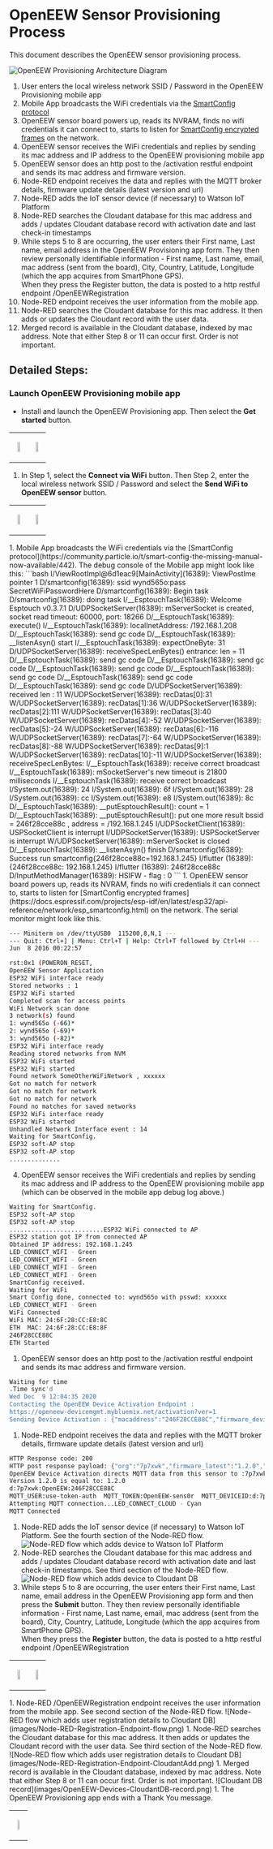 # OpenEEW Sensor Provisioning Process

This document describes the OpenEEW sensor provisioning process.

![OpenEEW Provisioning Architecture Diagram](architecture/OpenEEW-Provisioning-Diagram.png)

1. User enters the local wireless network SSID / Password in the OpenEEW Provisioning mobile app
1. Mobile App broadcasts the WiFi credentials via the
[SmartConfig protocol](https://community.particle.io/t/smart-config-the-missing-manual-now-available/442)
1. OpenEEW sensor board powers up, reads its NVRAM, finds no wifi credentials
it can connect to, starts to listen for
[SmartConfig encrypted frames](https://docs.espressif.com/projects/esp-idf/en/latest/esp32/api-reference/network/esp_smartconfig.html) on the network.
1. OpenEEW sensor receives the WiFi credentials and replies by sending its mac address and IP address to the OpenEEW provisioning mobile app
1. OpenEEW sensor does an http post to the /activation restful endpoint and sends its mac address and firmware version.
1. Node-RED endpoint receives the data and replies with the MQTT broker details, firmware update details (latest version and url)
1. Node-RED adds the IoT sensor device (if necessary) to Watson IoT Platform
1. Node-RED searches the Cloudant database for this mac address and adds / updates Cloudant database record with activation date and last check-in timestamps
1. While steps 5 to 8 are occurring, the user enters their First name, Last name, email address in the OpenEEW Provisioning app form.
They then review personally identifiable information - First name, Last name, email, mac address (sent from the board),
City, Country, Latitude, Longitude (which the app acquires from SmartPhone GPS).  
When they press the Register button, the data is posted to a http restful endpoint /OpenEEWRegistration
1. Node-RED endpoint receives the user information from the mobile app.
1. Node-RED searches the Cloudant database for this mac address. It then adds or updates the Cloudant record with the user data.
1. Merged record is available in the Cloudant database, indexed by mac address.  Note that either Step 8 or 11 can occur first. Order is not important.

## Detailed Steps:

### Launch OpenEEW Provisioning mobile app

- Install and launch the OpenEEW Provisioning app. Then select the **Get started** button.
<table><tr><td>
<p align="center">
<img width="50%" height="50%" src="./images/Android-Launch-OpenEEW-Provisioning-App.png">
</p>
</td><td>
<p align="center">
<img width="50%" height="50%" src="./images/OpenEEW-Provisioning-App-Get-Started.png">
</p>
</td></tr></table>

1. In Step 1, select the **Connect via WiFi** button. Then Step 2, enter the local wireless network SSID / Password and select the **Send WiFi to OpenEEW sensor** button.
<table><tr><td>
<p align="center">
<img width="50%" height="50%" src="./images/OpenEEW-Provisioning-App-Connect2WiFi.png">
</p>
</td><td>
<p align="center">
<img width="50%" height="50%" src="./images/OpenEEW-Provisioning-App-EnterWiFiCreds.png">
</p>
</td></tr></table>
1. Mobile App broadcasts the WiFi credentials via the
[SmartConfig protocol](https://community.particle.io/t/smart-config-the-missing-manual-now-available/442). The debug console of the Mobile app might look like this:
```bash
I/ViewRootImpl@6d1eac9[MainActivity](16389): ViewPostIme pointer 1
D/smartconfig(16389): ssid wynd565o:pass SecretWiFiPasswordHere
D/smartconfig(16389): Begin task
D/smartconfig(16389): doing task
I/__EsptouchTask(16389): Welcome Esptouch v0.3.7.1
D/UDPSocketServer(16389): mServerSocket is created, socket read timeout: 60000, port: 18266
D/__EsptouchTask(16389): execute()
I/__EsptouchTask(16389): localInetAddress: /192.168.1.208
D/__EsptouchTask(16389): send gc code
D/__EsptouchTask(16389): __listenAsyn() start
I/__EsptouchTask(16389): expectOneByte: 31
D/UDPSocketServer(16389): receiveSpecLenBytes() entrance: len = 11
D/__EsptouchTask(16389): send gc code
D/__EsptouchTask(16389): send gc code
D/__EsptouchTask(16389): send gc code
D/__EsptouchTask(16389): send gc code
D/__EsptouchTask(16389): send gc code
D/__EsptouchTask(16389): send gc code
D/UDPSocketServer(16389): received len : 11
W/UDPSocketServer(16389): recDatas[0]:31
W/UDPSocketServer(16389): recDatas[1]:36
W/UDPSocketServer(16389): recDatas[2]:111
W/UDPSocketServer(16389): recDatas[3]:40
W/UDPSocketServer(16389): recDatas[4]:-52
W/UDPSocketServer(16389): recDatas[5]:-24
W/UDPSocketServer(16389): recDatas[6]:-116
W/UDPSocketServer(16389): recDatas[7]:-64
W/UDPSocketServer(16389): recDatas[8]:-88
W/UDPSocketServer(16389): recDatas[9]:1
W/UDPSocketServer(16389): recDatas[10]:-11
W/UDPSocketServer(16389): receiveSpecLenBytes:
I/__EsptouchTask(16389): receive correct broadcast
I/__EsptouchTask(16389): mSocketServer's new timeout is 21800 milliseconds
I/__EsptouchTask(16389): receive correct broadcast
I/System.out(16389): 24
I/System.out(16389): 6f
I/System.out(16389): 28
I/System.out(16389): cc
I/System.out(16389): e8
I/System.out(16389): 8c
D/__EsptouchTask(16389): __putEsptouchResult(): count = 1
D/__EsptouchTask(16389): __putEsptouchResult(): put one more result bssid = 246f28cce88c , address = /192.168.1.245
I/UDPSocketClient(16389): USPSocketClient is interrupt
I/UDPSocketServer(16389): USPSocketServer is interrupt
W/UDPSocketServer(16389): mServerSocket is closed
D/__EsptouchTask(16389): __listenAsyn() finish
D/smartconfig(16389): Success run smartconfig{246f28cce88c=192.168.1.245}
I/flutter (16389): {246f28cce88c: 192.168.1.245}
I/flutter (16389): 246f28cce88c
D/InputMethodManager(16389): HSIFW - flag : 0
```
1. OpenEEW sensor board powers up, reads its NVRAM, finds no wifi credentials it can connect to, starts to listen for [SmartConfig encrypted frames](https://docs.espressif.com/projects/esp-idf/en/latest/esp32/api-reference/network/esp_smartconfig.html) on the network. The serial monitor might look like this.

```bash
--- Miniterm on /dev/ttyUSB0  115200,8,N,1 ---
--- Quit: Ctrl+] | Menu: Ctrl+T | Help: Ctrl+T followed by Ctrl+H ---
Jun  8 2016 00:22:57

rst:0x1 (POWERON_RESET,
OpenEEW Sensor Application
ESP32 WiFi interface ready
Stored networks : 1
ESP32 WiFi started
Completed scan for access points
WiFi Network scan done
3 network(s) found
1: wynd565o (-66)*
2: wynd565o (-69)*
3: wynd565o (-82)*
ESP32 WiFi interface ready
Reading stored networks from NVM
ESP32 WiFi started
ESP32 WiFi started
Found network SomeOtherWiFiNetwork , xxxxxx
Got no match for network
Got no match for network
Got no match for network
Found no matches for saved networks
ESP32 WiFi interface ready
ESP32 WiFi started
Unhandled Network Interface event : 14
Waiting for SmartConfig.
ESP32 soft-AP stop
ESP32 soft-AP stop
..............
```
4. OpenEEW sensor receives the WiFi credentials and replies by sending its mac address and IP address to the OpenEEW provisioning mobile app (which can be observed in the mobile app debug log above.)
```bash
Waiting for SmartConfig.
ESP32 soft-AP stop
ESP32 soft-AP stop
..........................ESP32 WiFi connected to AP
ESP32 station got IP from connected AP
Obtained IP address: 192.168.1.245
LED_CONNECT_WIFI - Green
LED_CONNECT_WIFI - Green
LED_CONNECT_WIFI - Green
LED_CONNECT_WIFI - Green
SmartConfig received.
Waiting for WiFi
Smart Config done, connected to: wynd565o with psswd: xxxxxx
LED_CONNECT_WIFI - Green
WiFi Connected
WiFi MAC: 24:6F:28:CC:E8:8C
ETH  MAC: 24:6F:28:CC:E8:8F
246F28CCE88C
ETH Started
```
1. OpenEEW sensor does an http post to the /activation restful endpoint and sends its mac address and firmware version.
```bash
Waiting for time
.Time sync'd
Wed Dec  9 12:04:35 2020
Contacting the OpenEEW Device Activation Endpoint :
https://openeew-devicemgmt.mybluemix.net/activation?ver=1
Sending Device Activation : {"macaddress":"246F28CCE88C","firmware_device":"1.2.0"}
```
1. Node-RED endpoint receives the data and replies with the MQTT broker details, firmware update details (latest version and url)
```bash
HTTP Response code: 200
HTTP post response payload: {"org":"7p7xwk","firmware_latest":"1.2.0","firmware_ota_url":"https://openeew-devicemgmt.mybluemix.net/firmware/firmware-1.2.0.bin"}
OpenEEW Device Activation directs MQTT data from this sensor to :7p7xwk
Version 1.2.0 is equal to: 1.2.0
d:7p7xwk:OpenEEW:246F28CCE88C
MQTT_USER:use-token-auth  MQTT_TOKEN:OpenEEW-sens0r  MQTT_DEVICEID:d:7p7xwk:OpenEEW:246F28CCE88C
Attempting MQTT connection...LED_CONNECT_CLOUD - Cyan
MQTT Connected
```
1. Node-RED adds the IoT sensor device (if necessary) to Watson IoT Platform. See the fourth section of the Node-RED flow.
![Node-RED flow which adds device to Watson IoT Platform](images/Node-RED-Activation-Endpoint-WIoTPadd.png)
1. Node-RED searches the Cloudant database for this mac address and adds / updates Cloudant database record with activation date and last check-in timestamps. See third section of the Node-RED flow.
![Node-RED flow which adds device to Cloudant DB](images/Node-RED-Activation-Endpoint-CloudantAdd.png)
1. While steps 5 to 8 are occurring, the user enters their First name, Last name, email address in the OpenEEW Provisioning app form and then press the **Submit** button.
They then review personally identifiable information - First name, Last name, email, mac address (sent from the board),
City, Country, Latitude, Longitude (which the app acquires from SmartPhone GPS).  
When they press the **Register** button, the data is posted to a http restful endpoint /OpenEEWRegistration
<table><tr><td>
<p align="center">
<img width="50%" height="50%" src="./images/OpenEEW-Provisioning-App-EnterUserDetails.png">
</p>
</td><td>
<p align="center">
<img width="50%" height="50%" src="./images/OpenEEW-Provisioning-App-Review-Register.png">
</p>
</td></tr></table>
1. Node-RED /OpenEEWRegistration endpoint receives the user information from the mobile app. See second section of the Node-RED flow.
![Node-RED flow which adds user registration details to Cloudant DB](images/Node-RED-Registration-Endpoint-flow.png)
1. Node-RED searches the Cloudant database for this mac address. It then adds or updates the Cloudant record with the user data. See third section of the Node-RED flow.
![Node-RED flow which adds user registration details to Cloudant DB](images/Node-RED-Registration-Endpoint-CloudantAdd.png)
1. Merged record is available in the Cloudant database, indexed by mac address.  Note that either Step 8 or 11 can occur first. Order is not important.
![Cloudant DB record](images/OpenEEW-Devices-CloudantDB-record.png)
1. The OpenEEW Provisioning app ends with a Thank You message.
<table><tr><td>
<p align="center">
<img width="25%" height="25%" src="./images/OpenEEW-Provisioning-App-ThankYou.png">
</p>
</td></table>
